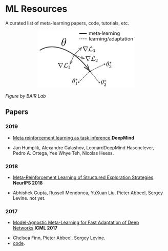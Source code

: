 # ML Resources
A curated list of meta-learning papers, code, tutorials, etc.

<p align="center">
<img src="https://github.com/Alro10/Meta-Learning-Resources/blob/master/maml.png" alt="alt text" width="60%" height="40%">
</p>

*Figure by BAIR Lab*

## Papers

### 2019

* [Meta reinforcement learning as task inference](https://arxiv.org/abs/1905.06424).**DeepMind**
- Jan Humplik, Alexandre Galashov, LeonardDeepMind Hasenclever, Pedro A. Ortega, Yee Whye Teh, Nicolas Heess.

### 2018


* [Meta-Reinforcement Learning of Structured Exploration Strategies](https://papers.nips.cc/paper/7776-meta-reinforcement-learning-of-structured-exploration-strategies.pdf). **NeurIPS 2018**
- Abhishek Gupta, Russell Mendonca, YuXuan Liu, Pieter Abbeel, Sergey Levine. not yet.

### 2017

* [Model-Agnostic Meta-Learning for Fast Adaptation of Deep Networks](https://arxiv.org/abs/1703.03400).**ICML 2017**
- Chelsea Finn, Pieter Abbeel, Sergey Levine.
- [code](https://github.com/cbfinn/maml).
